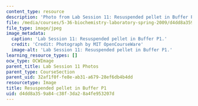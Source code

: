 ```yaml
---
content_type: resource
description: 'Photo from Lab Session 11: Resuspended pellet in Buffer P1.'
file: /media/courses/5-36-biochemistry-laboratory-spring-2009/d4dd8a359a84c38f3da28a4fe953207d_Lab11_2.jpg
file_type: image/jpeg
image_metadata:
  caption: 'Lab Session 11: Resuspended pellet in Buffer P1.'
  credit: 'Credit: Photograph by MIT OpenCourseWare'
  image-alt: 'Lab Session 11: Resuspended pellet in Buffer P1.'
learning_resource_types: []
ocw_type: OCWImage
parent_title: Lab Session 11 Photos
parent_type: CourseSection
parent_uid: 32af1f0f-fe8e-ab31-a679-28ef6db4b4dd
resourcetype: Image
title: Resuspended pellet in Buffer P1
uid: d4dd8a35-9a84-c38f-3da2-8a4fe953207d
---
```

